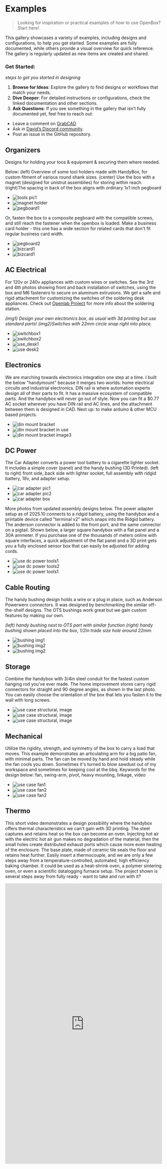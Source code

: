 # Examples

>
> Looking for inspiration or practical examples of how to use OpenBox? Start here!
>

This gallery showcases a variety of examples, including designs and configurations, to help you get started. Some examples are fully documented, while others provide a visual overview for quick reference. The gallery is regularly updated as new items are created and shared.

### Get Started:
_steps to get you started in designing_
1.	**Browse for Ideas**: Explore the gallery to find designs or workflows that match your needs.
2.	**Dive Deeper**: For detailed instructions or configurations, check the linked documentation and other sections.
3.	**Ask Questions**: If you see something in the gallery that isn’t fully documented yet, feel free to reach out:
- Leave a comment on [GrabCAD](https://grabcad.com/library?page=1&time=all_time&sort=recent&query=openbox)
- Ask in [David’s Discord community](https://discord.com/channels/1309520786364567594/1314395386408079410).
- Post an issue in the GitHub repository.

## Organizers
Designs for holding your toos & equipment & securing them where needed.

Below: (left) Overview of some tool holders made with HandyBox, for custom fitment of various round shank sizes.
(center) Use the box with a magnet (designed for unistrut assemblies) for storing within reach.
(right)The spacing in back of the box aligns with ordinary 1x1 inch pegboard

* ![tools pic1](img/img_tools1.JPG)
* ![magnet holder](img/img_magnet.jpg)
* ![pegboard1](img/img_pegboard1.jpg)

Or, fasten the box to a composite pegboard with the compatible screws, and still reach the fastener when the openbox is loaded.
Make a business card holder - this one has a wide section for related cards that don't fit regular business card width.

- ![pegboard2](img/img_pegboard2.jpg)
- ![bizcard1](img/img_bizcard1.jpg)
- ![bizcard1](img/img_bizcard1.jpg)

## AC Electrical
For 120v or 240v appliances with custom wires or switches.  See the 3rd and 4th photos showing front and back installation of switches, using the box and M6 fasteners to secure on aluminum extrusions.  We get a safe and rigid attachment for customizing the switches of the soldering desk appliances.  Check out [Openlab Project](qr.net/openlabproject) for more info about the soldering station.

_(img1) Design your own electronics box, as usual with 3d printing but use standard parts! (img2)Switches with 22mm circle snap right into place._

* ![switchbox1](img/img_switchbox1.jpg)
* ![switchbox2](img/img_switchbox2.jpg)
* ![use_desk1](img/use_desk1.jpg)
* ![use desk2](img/usedesk2.jpg)

## Electronics
We are marching towards electronics integration one step at a time.  I built the below "handymount" because it merges two worlds: home electrical circuits and industrial electronics.  DIN rail is where automation experts design all of their parts to fit.  It has a massive ecosystem of compatible parts.  And the handybox will never go out of style.  Now you can fit a $0.77 AC socket wherever you have DIN rail and AC lines, and the attachment between them is designed in CAD.  Next up: to make arduino & other MCU based projects.

* ![din mount bracket](https://d2t1xqejof9utc.cloudfront.net/screenshots/pics/6cb35d3681daa2a8277679868fdc6afa/original.jpg)
* ![din mount bracket in use](https://d2t1xqejof9utc.cloudfront.net/screenshots/pics/172e093a41ca89a2b01bc5f8ab06374a/original.jpg)
* ![din mount bracket image3](https://d2t1xqejof9utc.cloudfront.net/screenshots/pics/c397021bfe7a303dc420d1edc8d0b6a9/original.jpg)

## DC Power

The Car Adapter converts a power tool battery to a cigarette lighter socket.  It includes a simple cover (panel) and the handy bushing (3D Printed).
(left to right) front side, back side with lighter socket, full assembly with ridgid battery, 18v, and adapter setup.

* ![car adapter pic1](img/img_carAdapter1.jpg)
* ![car adapter pic2](img/img_carAdapter2.jpg)
* ![car adapter box](img/img_carAdapter3.jpg)

More photos from updated assembly designs below.  The power adapter setup as of 2025.10 connects to a ridgid battery, using the handybox and a printable device called "terminal v2" which snaps into the Ridgid battery.  The anderson connector is added to the front port, and the same connector on a pigtail.  Shown below, a larger square handybox with a flat panel and a 30A ammeter.  If you purchase one of the thousands of meters online with square interfaces, a quick adjustment of the flat panel and a 3D print gets you a fully enclosed sensor box that can easily be adjusted for adding cords.

- ![use dc power tools1](img/use_dc1.jpg)
- ![use dc power tools2](img/use_dc2.jpg)
- ![use dc power tools1](img/use_dc3.jpg)

## Cable Routing

The handy bushing design holds a wire or a plug in place, such as Anderson Powerwerx connectors.   It was designed by benchmarking the similar off-the-shelf designs.  The OTS bushings work great but we gain custom features by making our own.

_(left) handy bushing next to OTS part with similar function (right) handy bushing shown placed into the box, 1/2in trade size hole around 22mm._

- ![bushing img1](img/img_bushing1.JPG)
- ![bushing img2](img/img_bushing2.JPG)
- ![bushing img2](img/img_bushing2.JPG)

## Storage

Combine the handybox with 3/4in steel conduit for the fastest custom hanging rod you've ever made.  The home improvement stores carry rigid connectors for straight and 90 degree angles, as shown in the last photo.  You can easily choose the orientation of the box that lets you fasten it to the wall with long screws. 

* ![use case structural, image](img/use_structure1.jpg)
* ![use case structural, image](img/use_structure2.jpg)
* ![use case structural, image](img/use_structure3.jpg)

## Mechanical
Utilize the rigidity, strength, and symmetry of the box to carry a load that moves.  This example demonstrates an articulating arm for a big patio fan, with minimal parts.  The fan can be moved by hand and hold steady while the fan cools you down.  Sometimes it's turned to blow sawdust out of my workspace and sometimes for keeping cool at the bbq.  Keywords for the design below: fan, swing-arm, pivot, heavy mounting, linkage, video

- ![use case fan1](img/use_fan1.jpg)
- ![use case fan2](img/use_fan2.jpg)
- ![use case fan2](img/use_fan2.jpg)

## Thermo
This short video demonstrates a design possibility where the handybox offers thermal characteristics we can't gain with 3D printing.  The steel captures and retains heat so the box can become an oven.  Injecting hot air with the electric hot air gun makes no degradation of the material, then the small holes create distributed exhaust ports which cause more even heating of the enclosure.  The base plate, made of ceramic tile seals the floor and retains heat further.  Easily insert a thermocouple, and we are only a few steps away from a temperature-controlled, automated, high efficiency baking chamber.  It could be used as a heat-shrink oven, a polymer sintering oven, or even a scientific datalogging furnace setup.  The project shown is several steps away from fully ready - want to take and run with it?

<iframe width="503" height="895" src="https://www.youtube.com/embed/ZSltUDbt1nE" title="use Heat Transfer principles to build a heat shrink bake box" frameborder="0" allow="accelerometer; autoplay; clipboard-write; encrypted-media; gyroscope; picture-in-picture; web-share" referrerpolicy="strict-origin-when-cross-origin" allowfullscreen></iframe>
